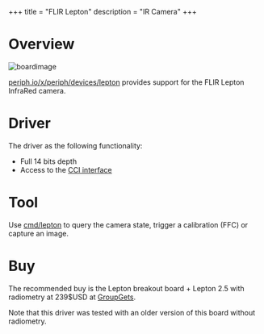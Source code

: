 +++
title = "FLIR Lepton"
description = "IR Camera"
+++

# Overview

![boardimage](/img/lepton.jpg)

[periph.io/x/periph/devices/lepton](https://periph.io/x/periph/devices/lepton)
provides support for the FLIR Lepton InfraRed camera.


# Driver

The driver as the following functionality:

- Full 14 bits depth
- Access to the [CCI interface](https://periph.io/x/periph/devices/lepton/cci)


# Tool

Use
[cmd/lepton](https://github.com/google/periph/blob/master/cmd/lepton/main.go) to
query the camera state, trigger a calibration (FFC) or capture an image.


# Buy

The recommended buy is the Lepton breakout board + Lepton 2.5 with radiometry at
239$USD at [GroupGets](https://store.groupgets.com/).

Note that this driver was tested with an older version of this board without
radiometry.
